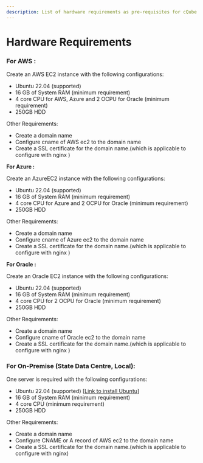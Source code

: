 ```yaml
---
description: List of hardware requirements as pre-requisites for cQube V 5.0
---
```


# Hardware Requirements

### For  AWS :

Create an AWS EC2 instance with the following configurations:

* Ubuntu  22.04 (supported)
* 16 GB of System RAM (minimum requirement)
* 4 core CPU for AWS, Azure and 2 OCPU for Oracle (minimum requirement)
* 250GB HDD

Other Requirements:

* Create a domain name
* Configure cname of AWS ec2  to the domain name
* Create a SSL certificate for the domain name.(which is applicable to configure with nginx )

**For  Azure :**&#x20;

Create an AzureEC2 instance with the following configurations:

* Ubuntu  22.04 (supported)
* 16 GB of System RAM (minimum requirement)
* 4 core CPU for Azure and 2 OCPU for Oracle (minimum requirement)
* 250GB HDD

Other Requirements:

* Create a domain name
* Configure cname of Azure ec2  to the domain name
* Create a SSL certificate for the domain name.(which is applicable to configure with nginx )

**For  Oracle :**&#x20;

Create an Oracle EC2 instance with the following configurations:

* Ubuntu  22.04 (supported)
* 16 GB of System RAM (minimum requirement)
* 4 core CPU for  2 OCPU for Oracle (minimum requirement)
* 250GB HDD

Other Requirements:

* Create a domain name
* Configure cname of Oracle  ec2  to the domain name
* Create a SSL certificate for the domain name.(which is applicable to configure with nginx )

### For On-Premise (State Data Centre, Local):

One server is required with the following configurations:

* Ubuntu 22.04 (supported) \[[Link to install Ubuntu](https://ubuntu.com/tutorials/install-ubuntu-desktop#1-overview)]
* 16 GB of System RAM (minimum requirement)
* 4 core CPU (minimum requirement)
* 250GB HDD

Other Requirements:

* Create a domain name
* Configure CNAME or A record of AWS ec2 to the domain name
* Create a SSL certificate for the domain name.(which is applicable to configure with nginx)
